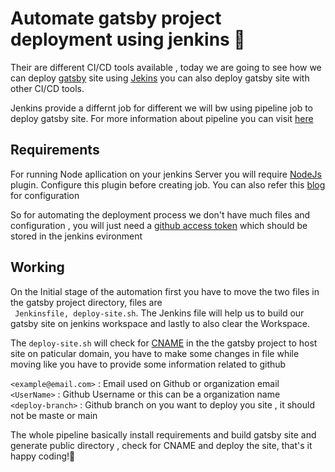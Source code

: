 # Automate gatsby project deployment using jenkins 🚀

Their are different CI/CD tools available , today we are going to see how we can deploy [gatsby](https://www.gatsbyjs.com/) site using [Jekins](https://www.jenkins.io/)
you can also deploy gatsby site with other CI/CD tools.

Jenkins provide a differnt job for different we will bw using pipeline job to deploy gatsby site. For more information about pipeline you can visit [here](https://www.jenkins.io/doc/book/pipeline/#ji-toolbar)

## Requirements

For running Node apllication on your jenkins Server you will require [NodeJs](https://plugins.jenkins.io/nodejs/) plugin. Configure this plugin before creating job. You can also refer this [blog](https://medium.com/appgambit/ci-cd-pipeline-for-a-nodejs-application-with-jenkins-fa3cc7fad13a) for configuration

So for automating the deployment process we don't have much files and configuration , you will just need a [github access token](https://docs.github.com/en/github/authenticating-to-github/keeping-your-account-and-data-secure/creating-a-personal-access-token) which should be stored in the jenkins evironment

## Working

On the Initial stage of the automation first you have to move the two files in the gatsby project directory, files are <br>
` Jenkinsfile, deploy-site.sh`. The Jenkins file will help us to build our gatsby site on jenkins workspace and lastly to also clear the Workspace.

The `deploy-site.sh` will check for [CNAME](https://support.google.com/a/answer/112037?hl=en#zippy=%2Cset-up-cname-records-now) in the the gatsby project to host site on paticular domain, you have to make some changes in file while moving like you have to provide some information related to github

`<example@email.com>` : Email used on Github or organization email <br>
`<UserName>` : Github Username or this can be a organization name <br>
`<deploy-branch>` : Github branch on you want to deploy you site , it should not be maste or main

The whole pipeline basically install requirements and build gatsby site and generate public directory , check for CNAME and deploy the site, that's it
happy coding!🌟
